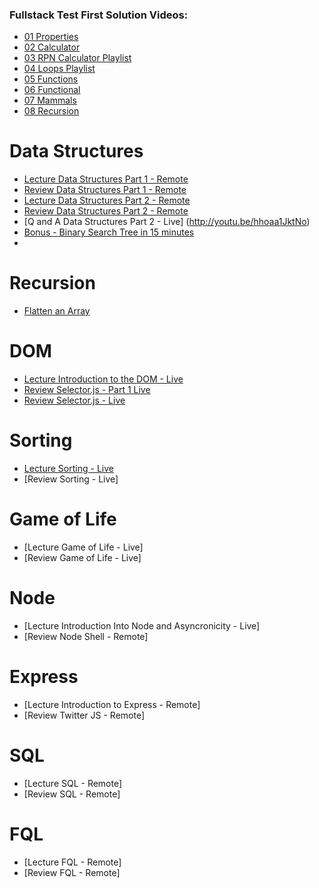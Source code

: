 ### Fullstack Test First Solution Videos:

- [01 Properties](https://www.youtube.com/watch?v=YDoRg2topuA)
- [02 Calculator](https://www.youtube.com/watch?v=komtSeCkzCA)
- [03 RPN Calculator Playlist](https://www.youtube.com/playlist?list=PLx0iOsdUOUmnfk2sgE6qjfmAk6vbQVcNG)
- [04 Loops Playlist](https://www.youtube.com/watch?v=66bl0bvyH2M&list=PLx0iOsdUOUmmHlW6T7IPy8uyiSgZp9R-E)
- [05 Functions](https://www.youtube.com/watch?v=oAHIBcmFUsg)
- [06 Functional](https://www.youtube.com/watch?v=fbf7aLX9dx4)
- [07 Mammals](https://www.youtube.com/playlist?list=PLx0iOsdUOUmkJGuH7-4KJ6dToxFJzgVFh)
- [08 Recursion](https://www.youtube.com/playlist?list=PLx0iOsdUOUmmrCVtFYTSvFgytB34qWT8a)

# Data Structures
- [Lecture Data Structures Part 1 - Remote](https://www.youtube.com/watch?v=x1JM8Wp8_mY)
- [Review Data Structures Part 1 - Remote](https://youtu.be/dCQmr5U9wBA)
- [Lecture Data Structures Part 2 - Remote](https://youtu.be/COvMZy_PDws)
- [Review Data Structures Part 2 - Remote](https://youtu.be/tn9FP8GLCPE)
- [Q and A Data Structures Part 2 - Live] (http://youtu.be/hhoaa1JktNo)
- [Bonus - Binary Search Tree in 15 minutes](https://youtu.be/_YobxKoCpvU)
- 
# Recursion
- [Flatten an Array](http://youtu.be/iuucg1s7b6U)

# DOM
- [Lecture Introduction to the DOM - Live](http://youtu.be/-eJ75-R_n5Y)
- [Review Selector.js - Part 1 Live](http://youtu.be/wMBSpfB_6aw)
- [Review Selector.js - Live](http://youtu.be/03BbMKpOWQc)


# Sorting
- [Lecture Sorting - Live](http://youtu.be/BrQPJ0Jgdc0)
- [Review Sorting - Live]

# Game of Life
- [Lecture Game of Life - Live]
- [Review Game of Life - Live]

# Node
- [Lecture Introduction Into Node and Asyncronicity - Live]
- [Review Node Shell - Remote]

# Express
- [Lecture Introduction to Express - Remote]
- [Review Twitter JS - Remote]

# SQL
- [Lecture SQL - Remote]
- [Review SQL - Remote]

# FQL
- [Lecture FQL - Remote]
- [Review FQL - Remote]


